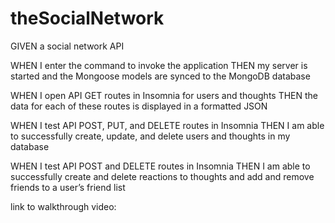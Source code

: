 # theSocialNetwork

GIVEN a social network API

WHEN I enter the command to invoke the application THEN my server is started and the Mongoose models are synced to the MongoDB database

WHEN I open API GET routes in Insomnia for users and thoughts THEN the data for each of these routes is displayed in a formatted JSON

WHEN I test API POST, PUT, and DELETE routes in Insomnia THEN I am able to successfully create, update, and delete users and thoughts in my database

WHEN I test API POST and DELETE routes in Insomnia THEN I am able to successfully create and delete reactions to thoughts and add and remove friends to a user’s friend list

link to walkthrough video: 